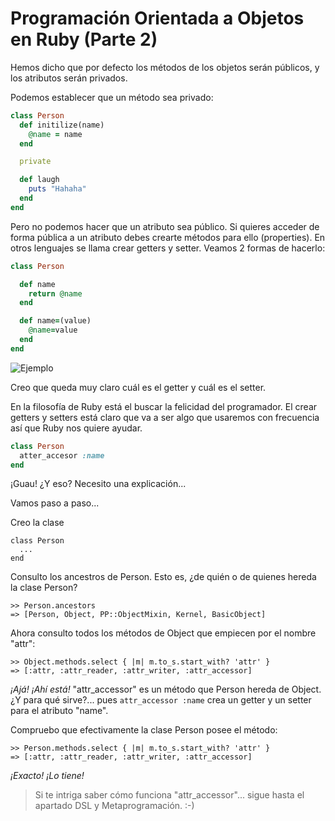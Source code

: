 
# Programación Orientada a Objetos en Ruby (Parte 2)

Hemos dicho que por defecto los métodos de los objetos serán públicos, y los atributos serán privados.

Podemos establecer que un método sea privado:

```ruby
class Person
  def initilize(name)
    @name = name
  end

  private

  def laugh
    puts "Hahaha"
  end
end
```

Pero no podemos hacer que un atributo sea público. Si quieres acceder de forma pública a un atributo debes crearte métodos para ello (properties). En otros lenguajes se llama crear getters y setter. Veamos 2 formas de hacerlo:

```ruby
class Person

  def name
    return @name
  end

  def name=(value)
    @name=value
  end
end
```
![Ejemplo](files/objetos-10-getter-setter.rb)

Creo que queda muy claro cuál es el getter y cuál es el setter.

En la filosofía de Ruby está el buscar la felicidad del programador. El crear getters y setters está claro que va a ser algo que usaremos con frecuencia así que Ruby nos quiere ayudar.

```ruby
class Person
  atter_accesor :name
end
```

¡Guau! ¿Y eso? Necesito una explicación...

Vamos paso a paso...

Creo la clase
```
class Person
  ...
end
```

Consulto los ancestros de Person. Esto es, ¿de quién o de quienes hereda la clase Person?

```
>> Person.ancestors
=> [Person, Object, PP::ObjectMixin, Kernel, BasicObject]
```

Ahora consulto todos los métodos de Object que empiecen por el nombre "attr":

```
>> Object.methods.select { |m| m.to_s.start_with? 'attr' }
=> [:attr, :attr_reader, :attr_writer, :attr_accessor]
```

_¡Ajá! ¡Ahí está!_ "attr_accessor" es un método que Person hereda de Object.
¿Y para qué sirve?... pues `attr_accessor :name` crea un getter y un setter para el atributo "name".

Compruebo que efectivamente la clase Person posee el método:

```
>> Person.methods.select { |m| m.to_s.start_with? 'attr' }
=> [:attr, :attr_reader, :attr_writer, :attr_accessor]
```

_¡Exacto! ¡Lo tiene!_

> Si te intriga saber cómo funciona "attr_accessor"... sigue hasta el apartado DSL y Metaprogramación. :-)
